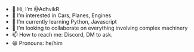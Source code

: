- 👋 Hi, I’m @AdhvikR
- 👀 I’m interested in Cars, Planes, Engines
- 🌱 I’m currently learning Python, Javascript
- 💞️ I’m looking to collaborate on everything involving complex machinery
- 📫 How to reach me: Discord, DM to ask.
- 😄 Pronouns: he/him

<!---
AdhvikR/AdhvikR is a ✨ special ✨ repository because its `README.md` (this file) appears on your GitHub profile.
You can click the Preview link to take a look at your changes.
--->
